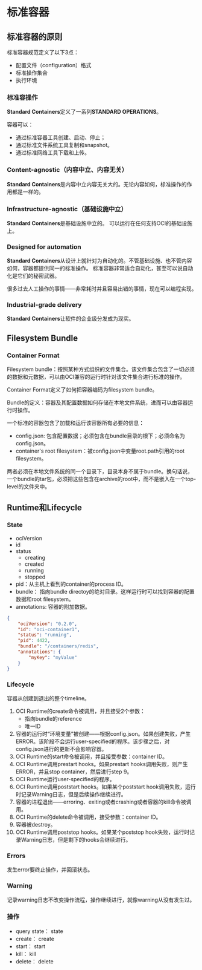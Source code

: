 # 标准容器
## 标准容器的原则
标准容器规范定义了以下3点：
* 配置文件（configuration）格式
* 标准操作集合
* 执行环境

### 标准容操作
**Standard Containers**定义了一系列**STANDARD OPERATIONS**。

容器可以：
* 通过标准容器工具创建、启动、停止；
* 通过标准文件系统工具复制和snapshot。
* 通过标准网络工具下载和上传。

### Content-agnostic（内容中立、内容无关）
**Standard Containers**是内容中立内容无关大的。无论内容如何，标准操作的作用都是一样的。

### Infrastructure-agnostic（基础设施中立）
**Standard Containers**是基础设施中立的。
可以运行在任何支持OCI的基础设施上。

### Designed for automation
**Standard Containers**从设计上就针对为自动化的。不管基础设施、也不管内容如何，容器都提供同一的标准操作。
标准容器非常适合自动化，甚至可以说自动化是它们的秘密武器。

很多过去人工操作的事情——非常耗时并且容易出错的事情，现在可以编程实现。

### Industrial-grade delivery
**Standard Containers**让软件的企业级分发成为现实。

## Filesystem Bundle
### Container Format
Filesystem bundle：按照某种方式组织的文件集合。该文件集合包含了一切必须的数据和元数据，可以由OCI兼容的运行时针对该文件集合进行标准的操作。

Container Format定义了如何把容器编码为filesystem bundle。

Bundle的定义：容器及其配置数据如何存储在本地文件系统，进而可以由容器运行时操作。

一个标准的容器包含了加载和运行该容器所有必要的信息：
* config.json: 包含配置数据；必须包含在bundle目录的根下；必须命名为config.json。
* container's root filesystem：被config.json中变量root.path引用的root filesystem。

两者必须在本地文件系统的同一个目录下，目录本身不属于bundle。换句话说，一个bundle的tar包，必须把这些包含在archive的root中，而不是嵌入在一个top-level的文件夹中。

## Runtime和Lifecycle
### State
* ociVersion
* id
* status
    * creating
    * created
    * running
    * stopped
* pid：从主机上看到的container的process ID。
* bundle： 指向bundle directoy的绝对目录。这样运行时可以找到容器的配置数据和root filesystem。
* annotations: 容器的附加数据。
```json
{
    "ociVersion": "0.2.0",
    "id": "oci-container1",
    "status": "running",
    "pid": 4422,
    "bundle": "/containers/redis",
    "annotations": {
        "myKey": "myValue"
    }
}
```
### Lifecycle
容器从创建到退出的整个timeline。
1. OCI Runtime的create命令被调用，并且接受2个参数：
    * 指向bundle的reference
    * 唯一ID
2. 容器的运行时“环境变量”被创建——根据config.json。如果创建失败，产生ERROR。该阶段不会运行user-specified的程序。该步骤之后，对config.json进行的更新不会影响容器。
3. OCI Runtime的start命令被调用，并且接受参数：container ID。
4. OCI Runtime调用prestart hooks。如果prestart hooks调用失败，则产生ERROR，并且stop container，然后进行step 9。
5. OCI Runtime运行user-specified的程序。
6. OCI Runtime调用poststart hooks。如果某个poststart hook调用失败，运行时记录Warning日志，但是后续操作继续进行。
7. 容器的进程退出——erroring、exiting或者crashing或者容器的kill命令被调用。
8. OCI Runtime的delete命令被调用，接受参数：container ID。
9. 容器被destroy。
10. OCI Runtime调用poststop hooks。如果某个poststop hook失败，运行时记录Warning日志，但是剩下的hooks会继续进行。

### Errors
发生error要终止操作，并回滚状态。
### Warning
记录warning日志不改变操作流程，操作继续进行，就像warning从没有发生过。

### 操作
* query state： state <container-id>
* create： create <container-id> <path-to-bundle>
* start： start <container-id>
* kill： kill <container-id> <signal>
* delete： delete <container-id>